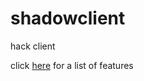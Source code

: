 # shadowclient
hack client

click [here](https://davidsaltacc.github.io/minecraft/shadowclient) for a list of features
